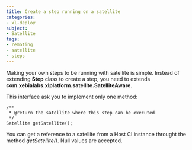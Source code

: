 ```yaml
---
title: Create a step running on a satellite
categories:
- xl-deploy
subject:
- Satellite
tags:
- remoting
- satellite
- steps
---
```


Making your own steps to be running with satellite is simple. Instead of extending **Step** class to create a step, you need to extends **com.xebialabs.xlplatform.satellite.SatelliteAware**.

This interface ask you to implement only one method:

    /**
     * @return the satellite where this step can be executed
     */
    Satellite getSatellite();


You can get a reference to a satellite from a Host CI instance throught the method *getSatellite()*. Null values are accepted.
